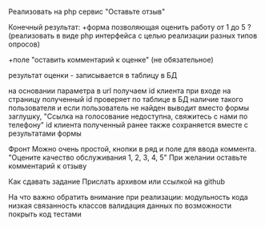 Реализовать на php сервис "Оставьте отзыв"

Конечный результат:
+форма позволяющая оценить работу от 1 до 5
?(реализовать в виде php интерфейса с целью реализации разных типов опросов)

+поле "оставить комментарий к оценке" (не обязательное)

результат оценки - записывается в таблицу в БД

на основании параметра в url получаем id клиента
при входе на страницу полученный id проверяет по таблице в БД наличие такого пользователя
и если пользователь не найден выводит вместо формы заглушку, "Ссылка на голосование недоступна, свяжитесь с нами по телефону"
id клиента полученный ранее также сохраняется вместе с результатами формы

Фронт
Можно очень простой, кнопки в ряд и поле для ввода коммента.
"Оцените качество обслуживания 1, 2, 3, 4, 5"
При желании оставьте комментарий к отзыву

Как сдавать задание
Прислать архивом или ссылкой на github

На что важно обратить внимание при реализации:
модульность кода
низкая связанность классов
валидация данных
по возможности покрыть код тестами